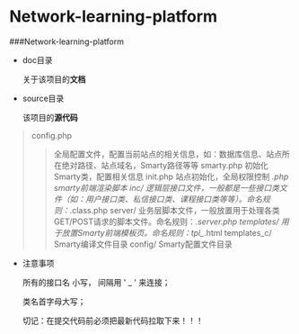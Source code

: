 Network-learning-platform
=============


###Network-learning-platform


 - doc目录

	关于该项目的**文档**
	
 - source目录
 
 	该项目的**源代码**

> config.php 
>>全局配置文件，配置当前站点的相关信息，如：数据库信息、站点所在绝对路径、站点域名，Smarty路径等等
>smarty.php
>>初始化Smarty类，配置相关信息
>init.php
>>站点初始化，全局权限控制
>*.php
>>smarty前端渲染脚本
>inc/
>>逻辑层接口文件，一般都是一些接口类文件（如：用户接口类、私信接口类、课程接口类等等）。命名规则：*.class.php
>server/
>>业务层脚本文件，一般放置用于处理各类GET/POST请求的脚本文件。命名规则：*.server.php
>templates/
>>用于放置Smarty前端模板页。命名规则：tpl_*.html
>templates_c/
>>Smarty编译文件目录
>config/
>>Smarty配置文件目录

 - 注意事项

    所有的接口名 小写，  间隔用 ' _ '  来连接；
    
    类名首字母大写；
    
    切记：在提交代码前必须把最新代码拉取下来！！！
    
